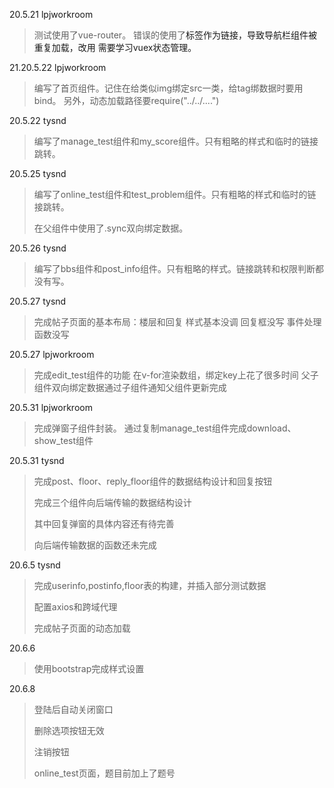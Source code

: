 20.5.21 lpjworkroom
>测试使用了vue-router。
>错误的使用了<a>标签作为链接，导致导航栏组件被重复加载，改用<router-link :to="">
>需要学习vuex状态管理。

21.20.5.22 lpjworkroom
>编写了首页组件。记住在给类似img绑定src一类，给tag绑数据时要用bind。
>另外，动态加载路径要require("../../....")

20.5.22 tysnd

>编写了manage_test组件和my_score组件。只有粗略的样式和临时的链接跳转。

20.5.25 tysnd

> 编写了online_test组件和test_problem组件。只有粗略的样式和临时的链接跳转。
>
> 在父组件中使用了.sync双向绑定数据。
>

20.5.26 tysnd

>编写了bbs组件和post_info组件。只有粗略的样式。链接跳转和权限判断都没有写。



20.5.27 tysnd

>完成帖子页面的基本布局：楼层和回复
样式基本没调
回复框没写
事件处理函数没写

20.5.27 lpjworkroom

>完成edit_test组件的功能
在v-for渲染数组，绑定key上花了很多时间
父子组件双向绑定数据通过子组件通知父组件更新完成

20.5.31 lpjworkroom

>完成弹窗子组件封装。
>通过复制manage_test组件完成download、show_test组件

20.5.31 tysnd

>完成post、floor、reply_floor组件的数据结构设计和回复按钮
>
>完成三个组件向后端传输的数据结构设计
>
>其中回复弹窗的具体内容还有待完善
>
>向后端传输数据的函数还未完成

20.6.5 tysnd

>完成userinfo,postinfo,floor表的构建，并插入部分测试数据
>
>配置axios和跨域代理
>
>完成帖子页面的动态加载

20.6.6

>使用bootstrap完成样式设置

20.6.8

>登陆后自动关闭窗口
>
>删除选项按钮无效
>
>注销按钮
>
>online_test页面，题目前加上了题号